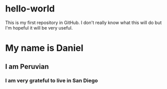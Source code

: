 # hello-world
This is my first repository in GitHub. I don't really know what this will do but I'm hopeful it will be very useful.
# My name is Daniel
## I am Peruvian
### I am very grateful to live in San Diego
